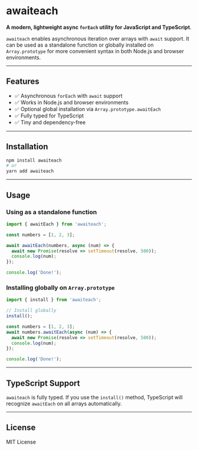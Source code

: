 # awaiteach

**A modern, lightweight async `forEach` utility for JavaScript and TypeScript**.

`awaiteach` enables asynchronous iteration over arrays with `await` support. It can be used as a standalone function or globally installed on `Array.prototype` for more convenient syntax in both Node.js and browser environments.

---

## Features

* ✅ Asynchronous `forEach` with `await` support
* ✅ Works in Node.js and browser environments
* ✅ Optional global installation via `Array.prototype.awaitEach`
* ✅ Fully typed for TypeScript
* ✅ Tiny and dependency-free

---

## Installation

```bash
npm install awaiteach
# or
yarn add awaiteach
```

---

## Usage

### Using as a standalone function

```ts
import { awaitEach } from 'awaiteach';

const numbers = [1, 2, 3];

await awaitEach(numbers, async (num) => {
  await new Promise(resolve => setTimeout(resolve, 500));
  console.log(num);
});

console.log('Done!');
```

### Installing globally on `Array.prototype`

```ts
import { install } from 'awaiteach';

// Install globally
install();

const numbers = [1, 2, 3];
await numbers.awaitEach(async (num) => {
  await new Promise(resolve => setTimeout(resolve, 500));
  console.log(num);
});

console.log('Done!');
```

---

## TypeScript Support

`awaiteach` is fully typed. If you use the `install()` method, TypeScript will recognize `awaitEach` on all arrays automatically.

---

## License

MIT License
